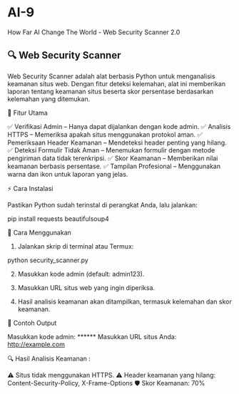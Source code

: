 # AI-9
How Far AI Change The World - Web Security Scanner 2.0


## 🔍 Web Security Scanner ##

Web Security Scanner adalah alat berbasis Python untuk menganalisis keamanan situs web. Dengan fitur deteksi kelemahan, alat ini memberikan laporan tentang keamanan situs beserta skor persentase berdasarkan kelemahan yang ditemukan.

🎯 Fitur Utama

✅ Verifikasi Admin – Hanya dapat dijalankan dengan kode admin.
✅ Analisis HTTPS – Memeriksa apakah situs menggunakan protokol aman.
✅ Pemeriksaan Header Keamanan – Mendeteksi header penting yang hilang.
✅ Deteksi Formulir Tidak Aman – Menemukan formulir dengan metode pengiriman data tidak terenkripsi.
✅ Skor Keamanan – Memberikan nilai keamanan berbasis persentase.
✅ Tampilan Profesional – Menggunakan warna dan ikon untuk laporan yang jelas.

⚡ Cara Instalasi

Pastikan Python sudah terinstal di perangkat Anda, lalu jalankan:

pip install requests beautifulsoup4

🚀 Cara Menggunakan

1. Jalankan skrip di terminal atau Termux:

python security_scanner.py


2. Masukkan kode admin (default: admin123).


3. Masukkan URL situs web yang ingin diperiksa.


4. Hasil analisis keamanan akan ditampilkan, termasuk kelemahan dan skor keamanan.



📌 Contoh Output

Masukkan kode admin: ******
Masukkan URL situs Anda: http://example.com

🔍  Hasil Analisis Keamanan :

⚠️  Situs tidak menggunakan HTTPS.
⚠️  Header keamanan yang hilang: Content-Security-Policy, X-Frame-Options
🛡️  Skor Keamanan: 70%
